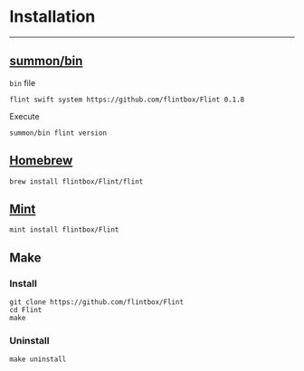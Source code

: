 # Installation

***

## [summon/bin](https://github.com/summonbin)

`bin` file
```
flint swift system https://github.com/flintbox/Flint 0.1.8
```

Execute
```shell
summon/bin flint version
```

## [Homebrew](https://brew.sh)

```shell
brew install flintbox/Flint/flint
```

## [Mint](https://github.com/yonaskolb/Mint)

```shell
mint install flintbox/Flint
```

## Make

### Install

```shell
git clone https://github.com/flintbox/Flint
cd Flint
make
```

### Uninstall

```shell
make uninstall
```
